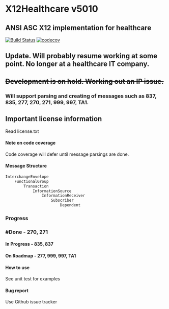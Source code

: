 # X12Healthcare v5010
## ANSI ASC X12 implementation for healthcare

[![Build Status](https://travis-ci.org/xiaoerge/X12Healthcare.svg?branch=master)](https://travis-ci.org/xiaoerge/X12Healthcare)
[![codecov](https://codecov.io/gh/xiaoerge/x12healthcare/branch/master/graph/badge.svg)](https://codecov.io/gh/xiaoerge/x12healthcare)

## Update. Will probably resume working at some point. No longer at a healthcare IT company.
## ~~Development is on hold. Working out an IP issue.~~

### Will support parsing and creating of messages such as 837, 835, 277, 270, 271, 999, 997, TA1.

## Important license information
Read license.txt

#### Note on code coverage
Code coverage will defer until message parsings are done.

#### Message Structure
```python
InterchangeEnvelope
    FunctionalGroup
        Transaction
            InformationSource
                InformationReceiver
                    Subscriber
                        Dependent
```

### Progress
### #Done - 270, 271
#### In Progress - 835, 837
#### On Roadmap - 277, 999, 997, TA1

#### How to use
See unit test for examples

#### Bug report
Use Github issue tracker
